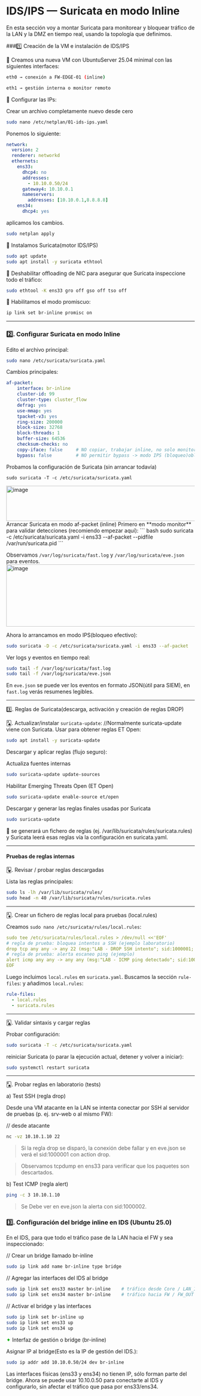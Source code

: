 # IDS/IPS — Suricata en modo Inline

En esta sección voy a montar Suricata para monitorear y bloquear tráfico de la LAN y la DMZ en tiempo real, usando la topología que definimos.

###1️⃣ Creación de la VM e instalación de IDS/IPS

🦴 Creamos una nueva VM con UbuntuServer 25.04 minimal con las siguientes interfaces:
``` bash
eth0 → conexión a FW-EDGE-01 (inline)

eth1 → gestión interna o monitor remoto
```
<!--
Sistema operativo: Ubuntu Server 25.04 minimal.

Recursos recomendados:

CPU: 2 vCPU

RAM: 2–4 GB

Disco: 10–20 GB

interfaces:
eth0 - en modo interna para capturar el tráfico
eth1 - bridge o nat para salir a interner y actualizar el sistema e instalar paquetes.
Interfaces de red:
-->
🦴 Configurar las IPs:

Crear un archivo completamente nuevo desde cero
``` bash
sudo nano /etc/netplan/01-ids-ips.yaml
```
Ponemos lo siguiente:
``` yaml
network:
  version: 2
  renderer: networkd
  ethernets:
    ens33:
      dhcp4: no
      addresses:
        - 10.10.0.50/24
      gateway4: 10.10.0.1
      nameservers:
        addresses: [10.10.0.1,8.8.8.8]
    ens34:
      dhcp4: yes
```
aplicamos los cambios.
``` bash
sudo netplan apply
```
<!--
Verificar conectividad:

# Ping al firewall
ping -c 3 10.10.0.1

# Ping a Internet (por eth1)
ping -c 3 8.8.8.8
-->

🦴 Instalamos Suricata(motor IDS/IPS)
``` bash
sudo apt update
sudo apt install -y suricata ethtool
```
<!--
suricata → motor IDS/IPS

ethtool → verificar capacidades de la NIC (offloading, promiscuous, etc.)
sudo apt update
sudo apt install -y ethtool
ethtool -k ens33
-->
🦴 Deshabilitar offloading de NIC para asegurar que Suricata inspeccione todo el tráfico:
``` bash
sudo ethtool -K ens33 gro off gso off tso off
```
🦴 Habilitamos el modo promiscuo:
``` bash
ip link set br-inline promisc on
```
***

### 2️⃣. Configurar Suricata en modo Inline

<!--
Nota rápida: voy a usar AF_PACKET (af-packet) para modo inline porque es directo en entornos Linux y funciona bien en laboratorios. Alternativa: NFQUEUE (iptables → NFQUEUE → Suricata) si quieres más control; lo comento al final. Aquí me centro en AF_PACKET.

- Backup de configuración actual
sudo cp /etc/suricata/suricata.yaml /etc/suricata/suricata.yaml.bak

- Habilitar modo promiscuo (si hace falta)

Si estás en un bridge o mirror, pon la interfaz en promiscuo:

sudo ip link set dev ens33 promisc on

- xxxxxxxxxxxxxxxxxxxxxxxxxxxxxxxx
-->
Edito el archivo principal:
``` bash
sudo nano /etc/suricata/suricata.yaml
```
Cambios principales:
``` yaml
af-packet:
    interface: br-inline
    cluster-id: 99
    cluster-type: cluster_flow
    defrag: yes
    use-mmap: yes
    tpacket-v3: yes
    ring-size: 200000
    block-size: 32768
    block-threads: 1
    buffer-size: 64536
    checksum-checks: no
    copy-iface: false     # NO copiar, trabajar inline, no solo monitoriza, actúa directamente sobre el tráfico.
    bypass: false         # NO permitir bypass -> modo IPS (bloqueo)obliga a Suricata a bloquear paquetes sospechosos.

```
<!--
Explicación rápida de campos claves:

interface: la interfaz física que inspecciona todo el tráfico (aquí ens33).

cluster-id/cluster-type: parámetros para balanceo en entornos con múltiples hilos (deja como está si solo 1).

tpacket-v3, use-mmap: rendimiento y estabilidad.

copy-iface: false: evita copiar paquetes a otra interfaz -> Suricata actúa sobre el flujo real.

bypass: false: obliga a Suricata a NO permitir bypass → modo IPS (cuando una regla es drop, el paquete se bloqueará).

IMPORTANTE: algunos kernels/drivers requieren tpacket-v3: yes para rendimiento y soporte de AF_PACKET en modo inline.
-->
Probamos la configuración de Suricata (sin arrancar todavía)
```
sudo suricata -T -c /etc/suricata/suricata.yaml
```
<img width="1555" height="94" alt="image" src="https://github.com/user-attachments/assets/091052a9-6ecd-4c94-bf00-9c32111a595d" />
Arrancar Suricata en modo af-packet (inline)
Primero en **modo monitor** para validar detecciones (recomiendo empezar aquí):
``` bash
sudo suricata -c /etc/suricata/suricata.yaml -i ens33 --af-packet --pidfile /var/run/suricata.pid
```

Observamos ```/var/log/suricata/fast.log``` y ```/var/log/suricata/eve.json``` para eventos.
<img width="2243" height="166" alt="image" src="https://github.com/user-attachments/assets/666ff71e-c09f-4809-9730-c9a961b498fc" />

Ahora lo arrancamos en modo IPS(bloqueo efectivo):
``` bash
sudo suricata -D -c /etc/suricata/suricata.yaml -i ens33 --af-packet
```
Ver logs y eventos en tiempo real:
``` bash
sudo tail -f /var/log/suricata/fast.log
sudo tail -f /var/log/suricata/eve.json
```
En ```eve.json``` se puede ver los eventos en formato JSON(útil para SIEM), en ```fast.log``` verás resumenes legibles.
<!--
Para Ver si paquetes  los paquetes son bloqueados

Mientras Suricata está en modo IPS y una regla drop dispara, comprueba:

iptables -L -n -v (si tienes reglas iptables relacionadas)

sudo tcpdump -i ens33 -n para comprobar si el tráfico deja de salir

Revisa eve.json para ver el sid y la acción (drop/alert)
-->
***

3️⃣. Reglas de Suricata(descarga, activación y creación de reglas DROP)

🂡. Actualizar/instalar ```suricata-update```:
//Normalmente suricata-update viene con Suricata. Usar para obtener reglas ET Open:
``` bash
sudo apt install -y suricata-update
```

Descargar y aplicar reglas (flujo seguro):

Actualiza fuentes internas
``` bash
sudo suricata-update update-sources
```
Habilitar Emerging Threats Open (ET Open)
``` bash
sudo suricata-update enable-source et/open
```
Descargar y generar las reglas finales usadas por Suricata
``` bash
sudo suricata-update
```

🎯 se generará un fichero de reglas (ej. /var/lib/suricata/rules/suricata.rules) y Suricata leerá esas reglas vía la configuración en suricata.yaml.

---
#### Pruebas de reglas internas

🂱. Revisar / probar reglas descargadas

Lista las reglas principales:
``` bash
sudo ls -lh /var/lib/suricata/rules/
sudo head -n 40 /var/lib/suricata/rules/suricata.rules
```
---

🃁. Crear un fichero de reglas local para pruebas (local.rules)

Creamos ```sudo nano /etc/suricata/rules/local.rules```:
``` yaml
sudo tee /etc/suricata/rules/local.rules > /dev/null <<'EOF'
# regla de prueba: bloquea intentos a SSH (ejemplo laboratorio)
drop tcp any any -> any 22 (msg:"LAB - DROP SSH intento"; sid:1000001; rev:1;)
# regla de prueba: alerta escaneo ping (ejemplo)
alert icmp any any -> any any (msg:"LAB - ICMP ping detectado"; sid:1000002; rev:1;)
EOF
```
Luego incluimos ```local.rules``` en ```suricata.yaml```. Buscamos la sección ```rule-files```: y añadimos ```local.rules```:
``` yaml
rule-files:
  - local.rules
  - suricata.rules
```
---
🃑. Validar sintaxis y cargar reglas

Probar configuración:
``` bash
sudo suricata -T -c /etc/suricata/suricata.yaml
```

reiniciar Suricata (o parar la ejecución actual, detener y volver a iniciar):
``` bash
sudo systemctl restart suricata
```

<!--
# Si lo ejecutaste manualmente: detener proceso y volver a lanzar
  sudo pkill suricata
  sudo suricata -D -c /etc/suricata/suricata.yaml -i ens33 --af-packet

Si quieres ver logs en vivo:
  sudo journalctl -u suricata -f
-->
---

🂮. Probar reglas en laboratorio (tests)  </br>

a) Test SSH (regla drop)

Desde una VM atacante en la LAN se intenta conectar por SSH al servidor de pruebas (p. ej. srv-web o al mismo FW):

// desde atacante
``` bash
nc -vz 10.10.1.10 22
```
<!-- o
ssh -o ConnectTimeout=5 usuario@10.10.1.10
-->

> Si la regla drop se disparó, la conexión debe fallar y en eve.json se verá el sid:1000001 con action drop.

> Observamos tcpdump en ens33 para verificar que los paquetes son descartados.

b) Test ICMP (regla alert)
``` bash
ping -c 3 10.10.1.10
```
> Se Debe ver en eve.json la alerta con sid:1000002.

### 3️⃣. Configuración del bridge inline en IDS (Ubuntu 25.0)

En el IDS, para que todo el tráfico pase de la LAN hacia el FW y sea inspeccionado:

// Crear un bridge llamado br-inline
``` bash
sudo ip link add name br-inline type bridge
```
// Agregar las interfaces del IDS al bridge
``` bash
sudo ip link set ens33 master br-inline    # tráfico desde Core / LAN_IN
sudo ip link set ens34 master br-inline    # tráfico hacia FW / FW_OUT
```

// Activar el bridge y las interfaces
``` bash
sudo ip link set br-inline up
sudo ip link set ens33 up
sudo ip link set ens34 up
```
<span style="color: #00AA00;">✦</span> Interfaz de gestión o bridge (br-inline)

Asignar IP al bridge(Esto es la IP de gestión del IDS.):
``` bash
sudo ip addr add 10.10.0.50/24 dev br-inline
```
Las interfaces físicas (ens33 y ens34) no tienen IP, sólo forman parte del bridge.
Ahora se puede usar 10.10.0.50 para conectarte al IDS y configurarlo, sin afectar el tráfico que pasa por ens33/ens34.
<!--
💡 Tip profesional:
- ip link add name br-inline type bridge → crea un bridge virtual en Linux.
- ip link set <interfaz> master br-inline → conecta la interfaz física al bridge.
- ip link set dev <interfaz> up → activa la interfaz.
- Todo el tráfico que entre por ens33 pasará por Suricata (AF_PACKET inline) y saldrá por ens34 hacia FW.
Tips
- Las interfaces no deben tener IP asignada, el bridge maneja el tráfico transparente.
- Si tu VM solo tiene una NIC (ens33), en VMware puedes añadir una segunda NIC (ens34) para simular salida hacia FW.
- Verifica que Suricata esté configurado para AF_PACKET sobre estas interfaces.
Las IPs solo deben existir para administración o pruebas, nunca en la interfaz que pasa tráfico en modo inline.
Esto es equivalente a separar el plano de datos (tráfico inspeccionado) del plano de gestión (administración del IDS).
-->


